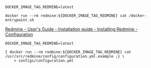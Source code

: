 
```
DOCKER_IMAGE_TAG_REDMINE=latest

docker run --rm redmine:${DOCKER_IMAGE_TAG_REDMINE} cat /docker-entrypoint.sh
```

[Redmine - User's Guide - Installation guide - Installing Redmine - Configuration](https://www.redmine.org/projects/redmine/wiki/RedmineInstall#Configuration)  
```
DOCKER_IMAGE_TAG_REDMINE=latest

{ docker run --rm redmine:${DOCKER_IMAGE_TAG_REDMINE} cat /usr/src/redmine/config/configuration.yml.example ;} \
	> configs/configuration.yml
```

